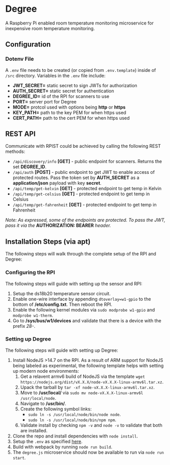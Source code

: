 # Degree
A Raspberry Pi enabled room temperature monitoring microservice for inexpensive room temperature monitoring.  

## **Configuration**

### **Dotenv File**
A `.env`  file needs to be created (or copied from `.env.template`) inside of
`/src` directory. Variables in the `.env` file include:
- **JWT_SECRET=** static secret to sign JWTs for authorization
- **AUTH_SECRET=** static secret for authentication
- **DEGREE_ID=** id of the RPI for scanners to use
- **PORT=** server port for Degree
- **MODE=** protcol used with options being **http** or **https**
- **KEY_PATH=** path to the key PEM for when https used
- **CERT_PATH=** path to the cert PEM for when https used

## **REST API**
Communicate with RPIST could be achieved by calling the following REST methods:
- `/api/discovery/info` **[GET]** - public endpoint for scanners. Returns the set **DEGREE_ID**. 
- `/api/auth` **[POST]** - public endpoint to get JWT to enable access of protected routes. 
Pass the token set by **AUTH_SECRET** as a **application/json** payload with key **secret**. 
- `/api/temp/get-kelvin` **[GET]** - protected endpoint to get temp in Kelvin
- `/api/temp/get-celsius` **[GET]** - protected endpoint to get temp in Celsius
- `/api/temp/get-fahrenheit` **[GET]** - protected endpoint to get temp in Fahrenheit

*Note: As expressed, some of the endpoints are protected. To pass the JWT, pass it
via the* **AUTHORIZATION: BEARER** *header.*

## **Installation Steps (via apt)**
The following steps will walk through the complete setup of the RPI and Degree:

### **Configuring the RPI**
The following steps will guide with setting up the sensor and RPI:
1. Setup the ds18b20 temperature sensor circuit.
2. Enable one-wire interface by appending `dtoverlay=w1-gpio`
to the bottom of **/etc/config.txt**. Then reboot the RPI.
3. Enable the following kernel modules via `sudo modprobe w1-gpio`
and `modprobe w1-therm`.
4. Go to **/sys/bus/w1/devices** and validate that there is
a device with the prefix *28-*.

### **Setting up Degree**
The following steps will guide with setting up Degree:
1. Install NodeJS >14.7 on the RPI. As a result of ARM support for NodeJS
being labeled as experimental, the following template helps with setting
up modern node environments:
    1. Get a relavent armv6 build of NodeJS via the template `wget https://nodejs.org/dist/vX.X.X/node-vX.X.X-linux-armv6l.tar.xz`.
    2. Upack the tarball by `tar -xf node-vX.X.X-linux-armv6l.tar.xz`.
    3. Move to **/usr/local/** via `sudo mv node-vX.X.X-linux-armv6l /usr/local/node`.
    4. Navigate to **/usr/bin/**.
    5. Create the following symbol links: 
        - `sudo ln -s /usr/local/node/bin/node node`.
        - `sudo ln -s /usr/local/node/bin/npm npm`.
    6. Validate install by checking `npm -v` and `node -v` to validate that both are installed.
2. Clone the repo and install dependencies with `node install`.
3. Setup the `.env` as specified [here](#configuration).
4. Build with webpack by running `node run build`.
5. The `degree.js` microservice should now be available to run via `node run start`.